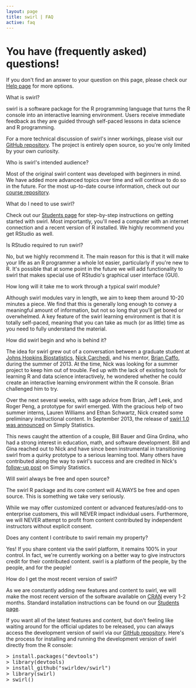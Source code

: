 ```yaml
---
layout: page
title: swirl | FAQ
active: faq
---
```


<h1>You have (frequently asked) questions!</h1>

<p>If you don't find an answer to your question on this page, please check our <a href="help.html">Help page</a> for more options.</p>

<p class="question">What is swirl?</p>
<p class="answer">swirl is a software package for the R programming language that turns the R console into an interactive learning environment. Users receive immediate feedback as they are guided through self-paced lessons in data science and R programming.</p>
<p class="answer">For a more technical discussion of swirl's inner workings, please visit our <a href="https://github.com/swirldev/swirl" target="_blank">GitHub repository</a>. The project is entirely open source, so you're only limited by your own curiosity.</p>

<p class="question">Who is swirl's intended audience?</p>
<p class="answer">Most of the original swirl content was developed with beginners in mind. We have added more advanced topics over time and will continue to do so in the future. For the most up-to-date course information, check out our <a href="https://github.com/swirldev/swirl_courses#swirl-courses" target="_blank">course repository</a>.</p>

<p class="question">What do I need to use swirl?</p>
<p class="answer">Check out our <a href="students.html">Students page</a> for step-by-step instructions on getting started with swirl. Most importantly, you'll need a computer with an internet connection and a recent version of R installed. We highly recommend you get RStudio as well.</p>

<p class="question">Is RStudio required to run swirl?</p>
<p class="answer">No, but we highly recommend it. The main reason for this is that it will make your life as an R programmer a whole lot easier, particularly if you're new to R. It's possible that at some point in the future we will add functionality to swirl that makes special use of RStudio's graphical user interface (GUI).</p>

<p class="question">How long will it take me to work through a typical swirl module?</p>
<p class="answer">Although swirl modules vary in length, we aim to keep them around 10-20 minutes a piece. We find that this is generally long enough to convey a meaningful amount of information, but not so long that you'll get bored or overwhelmed. A key feature of the swirl learning environment is that it is totally self-paced, meaning that you can take as much (or as little) time as you need to fully understand the material.</p>

<p class="question">How did swirl begin and who is behind it?</p>
<p class="answer">The idea for swirl grew out of a conversation between a graduate student at <a href="http://www.jhsph.edu/departments/biostatistics/" target="_blank">Johns Hopkins Biostatistics</a>, <a href="http://nickcarchedi.com/" target="_blank">Nick Carchedi</a>, and his mentor, <a href="http://www.bcaffo.com/" target="_blank">Brian Caffo</a>, during the summer of 2013. At the time, Nick was looking for a summer project to keep him out of trouble. Fed up with the lack of existing tools for learning R and data science interactively, he wondered whether he could create an interactive learning environment within the R console. Brian challenged him to try.</p>
<p class="answer">Over the next several weeks, with sage advice from Brian, Jeff Leek, and Roger Peng, a prototype for swirl emerged. With the gracious help of two summer interns, Lauren Williams and Ethan Schwartz, Nick created some preliminary instructional content. In September 2013, the release of <a href="http://simplystatistics.org/2013/09/27/announcing-statistics-with-interactive-r-learning-software-environment/" target="_blank">swirl 1.0 was announced</a> on Simply Statistics.</p>
<p class="answer">This news caught the attention of a couple, Bill Bauer and Gina Grdina, who had a strong interest in education, math, and software development. Bill and Gina reached out to Nick and have since been instrumental in transitioning swirl from a quirky prototype to a serious learning tool. Many others have contributed along the way to swirl's success and are credited in Nick's <a href="http://simplystatistics.org/2014/01/28/swirl-2/" target="_blank">follow-up post</a> on Simply Statistics.</p>

<p class="question">Will swirl always be free and open source?</p>
<p class="answer">The swirl R package and its core content will ALWAYS be free and open source. This is something we take very seriously.</p>
<p class="answer">While we may offer customized content or advanced features/add-ons to enterprise customers, this will NEVER impact individual users. Furthermore, we will NEVER attempt to profit from content contributed by independent instructors without explicit consent.</p>

<p class="question">Does any content I contribute to swirl remain my property?</p>
<p class="answer">Yes! If you share content via the swirl platform, it remains 100% in your control. In fact, we're currently working on a better way to give instructors credit for their contributed content. swirl is a platform of the people, by the people, and for the people!</p>

<p class="question">How do I get the most recent version of swirl?</p>
<p class="answer">As we are constantly adding new features and content to swirl, we will make the most recent version of the software available on <a href="http://cran.r-project.org/" target="_blank">CRAN</a> every 1-2 months. Standard installation instructions can be found on our <a href="students.html">Students page</a>.</p>
<p>If you want all of the latest features and content, but don't feeling like waiting around for the official updates to be released, you can always access the development version of swirl via our <a href="https://github.com/swirldev/swirl" target="_blank">GitHub repository</a>. Here's the process for installing and running the development version of swirl directly from the R console:</p>
<pre>> install.packages("devtools")
> library(devtools)
> install_github("swirldev/swirl")
> library(swirl)
> swirl()</pre>
